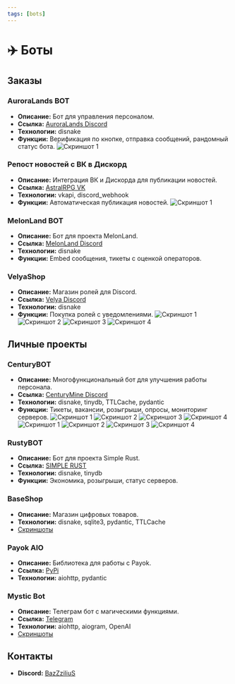 ```yaml
---
tags: [bots]
---
```


# ✈️ Боты

## Заказы

### AuroraLands BOT
- **Описание:** Бот для управления персоналом.
- **Ссылка:** [AuroraLands Discord](https://discord.gg/txp8h85RFP)
- **Технологии:** disnake
- **Функции:** Верификация по кнопке, отправка сообщений, рандомный статус бота.
![Скриншот 1](https://i.imgur.com/fy3X95e.png)

### Репост новостей с ВК в Дискорд
- **Описание:** Интеграция ВК и Дискорда для публикации новостей.
- **Ссылка:** [AstralRPG VK](https://vk.com/astralrpgru)
- **Технологии:** vkapi, discord_webhook
- **Функции:** Автоматическая публикация новостей.
![Скриншот 1](https://i.imgur.com/jYi9Jqh.png)
 
### MelonLand BOT
- **Описание:** Бот для проекта MelonLand.
- **Ссылка:** [MelonLand Discord](https://discord.gg/rFjGR22E)
- **Технологии:** disnake
- **Функции:** Embed сообщения, тикеты с оценкой операторов.

### VelyaShop
- **Описание:** Магазин ролей для Discord.
- **Ссылка:** [Velya Discord](https://discord.gg/velya)
- **Технологии:** disnake
- **Функции:** Покупка ролей с уведомлениями.
![Скриншот 1](https://i.imgur.com/amshNXK.png)
![Скриншот 2](https://i.imgur.com/uVS58ja.png)
![Скриншот 3](https://i.imgur.com/5Lf8XvE.png)
![Скриншот 4](https://i.imgur.com/njyJWv8.png)

## Личные проекты

### CenturyBOT
- **Описание:** Многофункциональный бот для улучшения работы персонала.
- **Ссылка:** [CenturyMine Discord](https://fuix.io/discord)
- **Технологии:** disnake, tinydb, TTLCache, pydantic
- **Функции:** Тикеты, вакансии, розыгрыши, опросы, мониторинг серверов.
![Скриншот 1](https://i.imgur.com/pxvn8aN.png)
![Скриншот 2](https://i.imgur.com/vTWSBoq.png)
![Скриншот 3](https://i.imgur.com/3CLLeri.png)
![Скриншот 4](https://i.imgur.com/4GJi8nX.png)
![Скриншот 1](https://i.imgur.com/kTYr8qk.png)
![Скриншот 2](https://i.imgur.com/1y1E3zC.png)
![Скриншот 3](https://i.imgur.com/6Q4AetH.png)
![Скриншот 4](https://i.imgur.com/27W0skn.png)

### RustyBOT
- **Описание:** Бот для проекта Simple Rust.
- **Ссылка:** [SIMPLE RUST](https://discord.gg/m7HJJX65vJ)
- **Технологии:** disnake, tinydb
- **Функции:** Экономика, розыгрыши, статус серверов.

### BaseShop
- **Описание:** Магазин цифровых товаров.
- **Технологии:** disnake, sqlite3, pydantic, TTLCache
- [Скриншоты](https://imgur.com/a/QixwxxH)

### Payok AIO
- **Описание:** Библиотека для работы с Payok.
- **Ссылка:** [PyPi](https://pypi.org/project/payok-aio/)
- **Технологии:** aiohttp, pydantic

### Mystic Bot
- **Описание:** Телеграм бот с магическими функциями.
- **Ссылка:** [Telegram](https://t.me/DivinerMystic_bot)
- **Технологии:** aiohttp, aiogram, OpenAI
- [Скриншоты](https://imgur.com/a/kS9i4Wm)

## Контакты
- **Discord:** [BazZziliuS](https://discord.com/users/347880706724069376)
